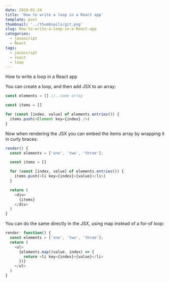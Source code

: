 ```yaml
---
date: 2019-01-24
title: 'How to write a loop in a React app'
template: post
thumbnail: '../thumbnails/git.png'
slug: How-to-write-a-loop-in-a-React-app
categories:
  - javascript
  - React
tags:
  - javascript
  - react
  - loop
---
```



How to write a loop in a React app


You can create a loop, and then add JSX to an array:

```javascript
const elements = [] //..some array

const items = []

for (const [index, value] of elements.entries()) {
  items.push(<Element key={index} />)
}
```
Now when rendering the JSX you can embed the items array by wrapping it in curly braces:
```javascript
render() {
  const elements = ['one', 'two', 'three'];

  const items = []

  for (const [index, value] of elements.entries()) {
    items.push(<li key={index}>{value}</li>)
  }

  return (
    <div>
      {items}
    </div>
  )
}
```
You can do the same directly in the JSX, using map instead of a for-of loop:
```javascript
render: function() {
  const elements = ['one', 'two', 'three'];
  return (
    <ul>
      {elements.map((value, index) => {
        return <li key={index}>{value}</li>
      })}
    </ul>
  )
}
```
